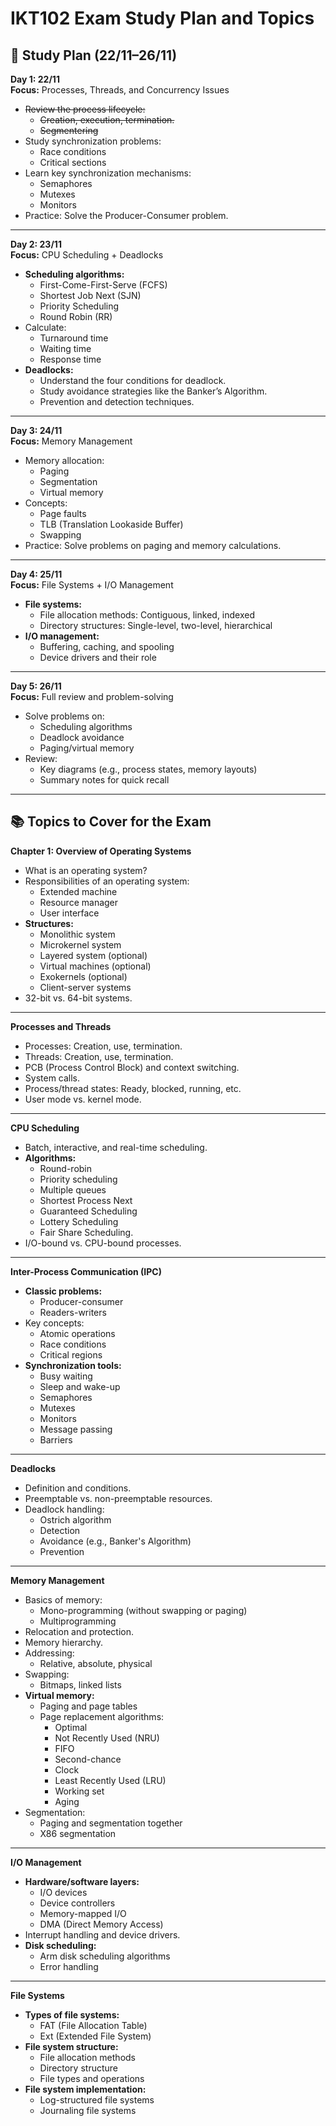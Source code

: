 <h1>IKT102 Exam Study Plan and Topics</h1>

<h2>📅 Study Plan (22/11–26/11)</h2>

<div class="callout">
    <strong>Day 1: 22/11</strong><br>
    <strong>Focus:</strong> Processes, Threads, and Concurrency Issues<br>
    <ul><s>
        <li>Review the process lifecycle: <ul>
            <li>Creation, execution, termination.</li>
            <li>Segmentering</li>
        </ul></li>
        </s>
        <li>Study synchronization problems: <ul>
            <li>Race conditions</li>
            <li>Critical sections</li>
        </ul></li>
        <li>Learn key synchronization mechanisms: <ul>
            <li>Semaphores</li>
            <li>Mutexes</li>
            <li>Monitors</li>
        </ul></li>
        <li>Practice: Solve the Producer-Consumer problem.</li>
    </ul>
</div>

<hr>

<div class="callout">
    <strong>Day 2: 23/11</strong><br>
    <strong>Focus:</strong> CPU Scheduling + Deadlocks<br>
    <ul>
        <li><strong>Scheduling algorithms:</strong>
            <ul>
                <li>First-Come-First-Serve (FCFS)</li>
                <li>Shortest Job Next (SJN)</li>
                <li>Priority Scheduling</li>
                <li>Round Robin (RR)</li>
            </ul>
        </li>
        <li>Calculate: <ul>
            <li>Turnaround time</li>
            <li>Waiting time</li>
            <li>Response time</li>
        </ul></li>
        <li><strong>Deadlocks:</strong>
            <ul>
                <li>Understand the four conditions for deadlock.</li>
                <li>Study avoidance strategies like the Banker’s Algorithm.</li>
                <li>Prevention and detection techniques.</li>
            </ul>
        </li>
    </ul>
</div>

<hr>

<div class="callout">
    <strong>Day 3: 24/11</strong><br>
    <strong>Focus:</strong> Memory Management<br>
    <ul>
        <li>Memory allocation: <ul>
            <li>Paging</li>
            <li>Segmentation</li>
            <li>Virtual memory</li>
        </ul></li>
        <li>Concepts: <ul>
            <li>Page faults</li>
            <li>TLB (Translation Lookaside Buffer)</li>
            <li>Swapping</li>
        </ul></li>
        <li>Practice: Solve problems on paging and memory calculations.</li>
    </ul>
</div>

<hr>

<div class="callout">
    <strong>Day 4: 25/11</strong><br>
    <strong>Focus:</strong> File Systems + I/O Management<br>
    <ul>
        <li><strong>File systems:</strong> 
            <ul>
                <li>File allocation methods: Contiguous, linked, indexed</li>
                <li>Directory structures: Single-level, two-level, hierarchical</li>
            </ul>
        </li>
        <li><strong>I/O management:</strong>
            <ul>
                <li>Buffering, caching, and spooling</li>
                <li>Device drivers and their role</li>
            </ul>
        </li>
    </ul>
</div>

<hr>

<div class="callout">
    <strong>Day 5: 26/11</strong><br>
    <strong>Focus:</strong> Full review and problem-solving<br>
    <ul>
        <li>Solve problems on:
            <ul>
                <li>Scheduling algorithms</li>
                <li>Deadlock avoidance</li>
                <li>Paging/virtual memory</li>
            </ul>
        </li>
        <li>Review:
            <ul>
                <li>Key diagrams (e.g., process states, memory layouts)</li>
                <li>Summary notes for quick recall</li>
            </ul>
        </li>
    </ul>
</div>

<hr>

<h2>📚 Topics to Cover for the Exam</h2>

<div class="callout">
    <strong>Chapter 1: Overview of Operating Systems</strong><br>
    <ul>
        <li>What is an operating system?</li>
        <li>Responsibilities of an operating system:
            <ul>
                <li>Extended machine</li>
                <li>Resource manager</li>
                <li>User interface</li>
            </ul>
        </li>
        <li><strong>Structures:</strong>
            <ul>
                <li>Monolithic system</li>
                <li>Microkernel system</li>
                <li>Layered system (optional)</li>
                <li>Virtual machines (optional)</li>
                <li>Exokernels (optional)</li>
                <li>Client-server systems</li>
            </ul>
        </li>
        <li>32-bit vs. 64-bit systems.</li>
    </ul>
</div>

<hr>

<div class="callout">
    <strong>Processes and Threads</strong><br>
    <ul>
        <li>Processes: Creation, use, termination.</li>
        <li>Threads: Creation, use, termination.</li>
        <li>PCB (Process Control Block) and context switching.</li>
        <li>System calls.</li>
        <li>Process/thread states: Ready, blocked, running, etc.</li>
        <li>User mode vs. kernel mode.</li>
    </ul>
</div>

<hr>

<div class="callout">
    <strong>CPU Scheduling</strong><br>
    <ul>
        <li>Batch, interactive, and real-time scheduling.</li>
        <li><strong>Algorithms:</strong>
            <ul>
                <li>Round-robin</li>
                <li>Priority scheduling</li>
                <li>Multiple queues</li>
                <li>Shortest Process Next</li>
                <li>Guaranteed Scheduling</li>
                <li>Lottery Scheduling</li>
                <li>Fair Share Scheduling.</li>
            </ul>
        </li>
        <li>I/O-bound vs. CPU-bound processes.</li>
    </ul>
</div>

<hr>

<div class="callout">
    <strong>Inter-Process Communication (IPC)</strong><br>
    <ul>
        <li><strong>Classic problems:</strong>
            <ul>
                <li>Producer-consumer</li>
                <li>Readers-writers</li>
            </ul>
        </li>
        <li>Key concepts:
            <ul>
                <li>Atomic operations</li>
                <li>Race conditions</li>
                <li>Critical regions</li>
            </ul>
        </li>
        <li><strong>Synchronization tools:</strong>
            <ul>
                <li>Busy waiting</li>
                <li>Sleep and wake-up</li>
                <li>Semaphores</li>
                <li>Mutexes</li>
                <li>Monitors</li>
                <li>Message passing</li>
                <li>Barriers</li>
            </ul>
        </li>
    </ul>
</div>

<hr>

<div class="callout">
    <strong>Deadlocks</strong><br>
    <ul>
        <li>Definition and conditions.</li>
        <li>Preemptable vs. non-preemptable resources.</li>
        <li>Deadlock handling:
            <ul>
                <li>Ostrich algorithm</li>
                <li>Detection</li>
                <li>Avoidance (e.g., Banker's Algorithm)</li>
                <li>Prevention</li>
            </ul>
        </li>
    </ul>
</div>

<hr>

<div class="callout">
    <strong>Memory Management</strong><br>
    <ul>
        <li>Basics of memory:
            <ul>
                <li>Mono-programming (without swapping or paging)</li>
                <li>Multiprogramming</li>
            </ul>
        </li>
        <li>Relocation and protection.</li>
        <li>Memory hierarchy.</li>
        <li>Addressing:
            <ul>
                <li>Relative, absolute, physical</li>
            </ul>
        </li>
        <li>Swapping:
            <ul>
                <li>Bitmaps, linked lists</li>
            </ul>
        </li>
        <li><strong>Virtual memory:</strong>
            <ul>
                <li>Paging and page tables</li>
                <li>Page replacement algorithms:
                    <ul>
                        <li>Optimal</li>
                        <li>Not Recently Used (NRU)</li>
                        <li>FIFO</li>
                        <li>Second-chance</li>
                        <li>Clock</li>
                        <li>Least Recently Used (LRU)</li>
                        <li>Working set</li>
                        <li>Aging</li>
                    </ul>
                </li>
            </ul>
        </li>
        <li>Segmentation:
            <ul>
                <li>Paging and segmentation together</li>
                <li>X86 segmentation</li>
            </ul>
        </li>
    </ul>
</div>

<hr>

<div class="callout">
    <strong>I/O Management</strong><br>
    <ul>
        <li><strong>Hardware/software layers:</strong>
            <ul>
                <li>I/O devices</li>
                <li>Device controllers</li>
                <li>Memory-mapped I/O</li>
                <li>DMA (Direct Memory Access)</li>
            </ul>
        </li>
        <li>Interrupt handling and device drivers.</li>
        <li><strong>Disk scheduling:</strong>
            <ul>
                <li>Arm disk scheduling algorithms</li>
                <li>Error handling</li>
            </ul>
        </li>
    </ul>
</div>

<hr>

<div class="callout">
    <strong>File Systems</strong><br>
    <ul>
        <li><strong>Types of file systems:</strong>
            <ul>
                <li>FAT (File Allocation Table)</li>
                <li>Ext (Extended File System)</li>
            </ul>
        </li>
        <li><strong>File system structure:</strong>
            <ul>
                <li>File allocation methods</li>
                <li>Directory structure</li>
                <li>File types and operations</li>
            </ul>
        </li>
        <li><strong>File system implementation:</strong>
            <ul>
                <li>Log-structured file systems</li>
                <li>Journaling file systems</li>
            </ul>
        </li>
    </ul>
</div>

